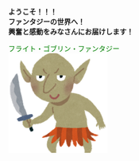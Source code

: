 **ようこそ！！！<br>
ファンタジーの世界へ！<br>
興奮と感動をみなさんにお届けします！**<br>

<font color="green">フライト・ゴブリン・ファンタジー</font><br>
<img src="gob.png" width="200" height="200"/>
